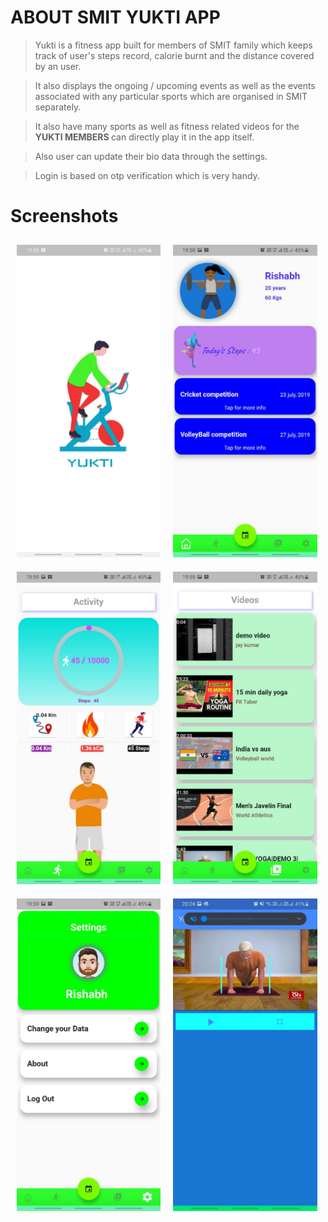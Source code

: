 # ABOUT SMIT YUKTI APP

> Yukti is a fitness app built for members of SMIT family which keeps track of user's steps record, calorie burnt
and the distance covered by an user.

> It also displays the ongoing / upcoming events as well as the events associated with any particular sports
which are organised in SMIT separately.

> It also have many sports as well as fitness related videos for the <b> YUKTI MEMBERS </b> can directly play it in the app itself.

> Also user can update their bio data through the settings.

> Login is based on otp verification which is very handy.


# Screenshots

<img src="https://raw.githubusercontent.com/Trio-SMIT/SMIT-YUKTI/master/screenshots/Spalsh.jpeg" height="500" style="margin:10px"><img style="margin:10px" src="https://raw.githubusercontent.com/Trio-SMIT/SMIT-YUKTI/master/screenshots/Home.jpeg" height="500" style="margin:10px"><img style="margin:10px" src="https://raw.githubusercontent.com/Trio-SMIT/SMIT-YUKTI/master/screenshots/Activity.jpeg" height="500" style="margin:10px"><img src="https://raw.githubusercontent.com/Trio-SMIT/SMIT-YUKTI/master/screenshots/Video.jpeg" height="500" style="margin:10px"><img src="https://raw.githubusercontent.com/Trio-SMIT/SMIT-YUKTI/master/screenshots/Settings.jpeg" height="500" style="margin:10px"><img src="https://raw.githubusercontent.com/Trio-SMIT/SMIT-YUKTI/master/screenshots/PlayVid.jpeg" height="500" style="margin:10px">
